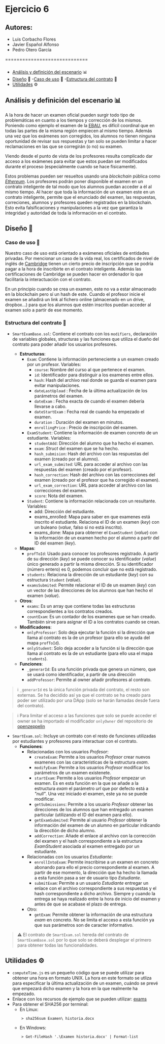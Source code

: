 # Ejercicio 6

## Autores:
* Luis Corbacho Flores
* Javier Español Alfonso
* Pedro Otero García

=============================

###
- [Análisis y definición del escenario](#id1) :bar_chart:
- [Diseño](#id2) :pencil:
    -[Caso de uso](#id2_1) :wrench:
    -[Estructura del contrato](#id2_2) :bookmark_tabs:
- [Utilidades](#id3) ⚙️

###

<div id="id1" />

## Análisis y definición del escenario :bar_chart:

A la hora de hacer un examen oficial pueden surgir todo tipo de problemáticas en cuanto a los tiempos y corrección de los mismos. Poniendo como ejemplo el examen de la [EBAU](https://ciug.gal/gal/abau), es difícil coordinal que en todas las partes de la misma región empiecen al mismo tiempo. Además una vez que los exámenes son corregidos, los alumnos no tienen ninguna oportunidad de revisar sus respuestas y tan solo se pueden limitar a hacer reclamaciones en las que se corregirán (o no) su examen.

Viendo desde el punto de vista de los profesores resulta complicado dar acceso a los exámenes para evitar que estos puedan ser modificados durante el proceso (especialmente cuando se hace físicamente). 

Estos problemas pueden ser resueltos usando una _blockchain_ pública como *[Ethereum](https://ethereum.org/en/)*. Los profesores podrán poner disponible el examen en un contrato inteligente de tal modo que los alumnos puedan acceder a él al mismo tiempo. Al hacer que toda la información de un examen este en un contrato inteligente, permite que el enunciado del examen, las respuestas, correciones, alumnos y profesores queden registrados en la blockchain. Esto evita falsificaciones y manipulaciones a la vez que garantiza la integridad y autoridad de toda la información en el contrato.

<div id="id2" />

## Diseño :pencil:

<div id="id2_1" />

### Caso de uso :wrench:

Nuestro caso de uso está orientado a exámenes oficiales de entidades privadas. Por mencionar un caso de la vida real, los certificados de nivel de inglés de [Cambridge](https://www.cambridgeenglish.org/exams-and-tests/) tienen un cierto precio de inscripción que se podría pagar a la hora de inscribirte en el contrato inteligente. Además las certificaciones de Cambridge se pueden hacer en ordenador lo que facilitaría la interactuación con el contrato.

En un principio cuando se crea un examen, este no va a estar almacenado en la blockchain pero sí un hash de este. Cuando el profesor inicie el examen se añadirá un link al fichero online (almacenado en un drive, dropbox...) para que los alumnos que estén inscritos puedan acceder al examen solo a partir de ese momento.

<div id="id2_2" />

### Estructura del contrato :bookmark_tabs:
* `SmartExamBase.sol`: Contiene el contrato con los `modifiers`, declaración de variables globales, structuras y las funciones que utiliza el dueño del contrato para poder añadir los usuarios profesores.

    * **Estructuras**:
        * `Exam`: Contiene la información perteneciente a un examen creado por un profesor. Variables:
            * `course`: Nombre del curso al que pertenece el examen.
            * `id`: Identificador para distinguir a los examenes entre ellos.
            * `hash`: Hash del archivo real donde se guarda el examen para evitar manipulaciones.
            * `dateLastUpload` : Fecha de la última actualización de los parámetros del examen.
            * `dateExam` : Fecha exacta de cuando el examen debería llevarse a cabo.
            * `dateStartExam` : Fecha real de cuando ha empezado el examen.
            * `duration` : Duración del examen en minutos.
            * `enrollingPrice` : Precio de inscripción del examen.
        * `ExamStudent`: Contiene la información de examen concreto de un estudiante. Variables:
            * ``studentAdd``: Dirección del alumno que ha hecho el examen.
            * ``exam``: _Struct_ del examen que se ha hecho.
            * ``hash_submision``: Hash del archivo con las respuestas del examen (creado por el alumno).
            * ``url_exam_submited``: URL para acceder al archivo con las respuestas del examen (creado por el profesor).
            * ``hash_correction``: Hash del archivo con las correcciones del examen (creado por el profesor que ha corregido el examen).
            * ``url_exam_correction``: URL para acceder al archivo con las correcciones del examen.
            * ``score``: Nota del examen.
        * `Student`: Contiene la información relacionada con un resultante. Variables:
            * add: Dirección del estudiante.
            * exams_enrolled: Mapa para saber en que examenes está inscrito el estudiante. Relaciona el ID de un examen (_key_) con un buleano (_value_, falso si no está inscrito).
            * exams_done: Mapa para obterner el `ExamStudent` (_value_) con la información de un examen hecho por el alumno a partir del ID del examen (_key_).
    * **Mapas**: 
        * `profToId`: Usado para conocer los profesores registrado. A partir de su dirección (_key_) se puede conocer su identificador (_value_) único generado a partir la misma dirección. Si su identificador (número entero) es 0, podemos concluir que no está registrado.
        * `students`: Relaciona la dirección de un estudiante (_key_) con su estructura `Student` (_value_).
        * `examsSubmited`: Permite relacionar el ID de un examen (_key_) con un vector de las direcciones de los alumnos que han hecho el examen (_value_).
    * **Otros**:
        * `exams`: Es un array que contiene todas las estructuras correspondientes a los contratos creados.
        * `countExam`: Es un contador de los examenes que se han creado. También sirve para asignar el ID a los contratos cuando se crean.
    * **Modificadores**:
        * `onlyProfessor`: Solo deja ejecutar la función si la dirección que llama al contrato es la de un profesor (para ello se ayuda del mapa `profToId`).
        * `onlyStudent`: Solo deja acceder a la función si la dirección que llama al contrato es la de un estudiante (para ello usa el mapa `students`). 
    * **Funciones**:
        * `_generarId`: Es una función privada que genera un número, que se usará como identificador, a partir de una dirección
        * `addProfessor`: Permite al owner añadir profesores al contrato.

> ℹ️ `_generarId` es la única función privada del contrato, el resto son externas. Se ha decidido así ya que el contrato se ha creado para poder ser utilizado por una DApp (solo se harán llamadas desde fuera del contrato).  


> ℹ️ Para limitar el acceso a las funciones que solo se puede acceder el owner se ha importado el modificador `onlyOwner` del repositorio de [openzeppelin](https://www.openzeppelin.com/)
         
            

* `SmartExam.sol`: Incluye un contrato con el resto de funciones utilizadas por estudiantes y profesores para interactuar con el contrato. 
    * **Funciones**:
        * Relacionadas con los usuarios *Profesor*:
            * `createExam`: Permite a los usuarios *Profesor* crear nuevos examenes con las características de la estructura _exam_. 
            * `modifyExam`: Permite a los usuarios *Profesor* modificar los parámetros de un examen existenete.
            * `startExam`: Permite a los usuarios *Profesor* empezar un examen. Es en esta función en la que se añade a la estructura _exam_ el parámetro _url_ que por defecto está a _"null"_. Una vez iniciado el examen, este ya no se puede modificar.
            * `getSubmissions`: Permite a los usuario *Profesor* obtener las direcciones de los alumnos que han entregado un examen particular (utilizando el ID del examen para ello).
            * `getExamSubmited`: Permite al usuario *Profesor* obtener la información del examen de un alumno en particular indicando la direcctión de dicho alumno.
            * `addCorrection`: Añade el enlace al archivo con la corrección del examen y el hash correspondiente a la estructura _ExamStudent_ asociada al examen entregado por un estudiante.
        * Relacionadas con los usuarios *Estudiante*:
            * `enrollIntoExam`: Permite inscribirse a un examen en concreto abonando para ello el precio correspondiente al examen. A partir de ese momento, la dirección que ha hecho la llamada a esta función pasa a ser de usuario tipo *Estudiante*.
            * `submitExam`: Permite a un usuario *Estudiante* entregar un enlace con el archivo correspondiente a sus respuestas y el hash correspondiente a dicho archivo. Siempre y cuando la entrega se haya realizado entre la hora de inicio del examen y antes de que se acabase el plazo de entrega.
        * Otro:
            * `getExam`: Permite obtener la información de una estructura _exam_ en concreto. No se limita el acceso a esta función ya que sus parámetros son de caracter informativo.


> ⚠️ El contrato de `SmartExam.sol` hereda del contrato de `SmartExamBase.sol` por lo que solo se deberá desplegar el primero para obtener todas las funcionalidades.

<div id="id3" />

## Utilidades ⚙️
* `computeTime.js` es un pequeño código que se puede utilizar para obtener una hora en formato UNIX. La hora en este formato se utliza para especificar la última actualización de un examen, cuándo se prevé que empezará dicho examen y la hora en la que realmente ha empezado.
* Enlace con los recursos de ejemplo que se pueden utilizar: [exams](https://drive.google.com/drive/folders/1wMeLc6moeWmUkCd34y71oaKUWkX0-THC?usp=share_link)
* Para obtener el SHA256 por terminal:
    * En Linux:
    ```shell
        > sha256sum Examen\ historia.docx
    ```
    * En Windows:
    ```shell
        > Get-FileHash '.\Examen historia.docx' | Format-list
    ```